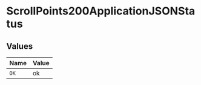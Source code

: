 # ScrollPoints200ApplicationJSONStatus


## Values

| Name  | Value |
| ----- | ----- |
| `OK`  | ok    |